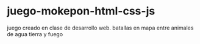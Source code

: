 # juego-mokepon-html-css-js
juego creado en clase de desarrollo web. batallas en mapa entre animales de agua tierra y fuego
